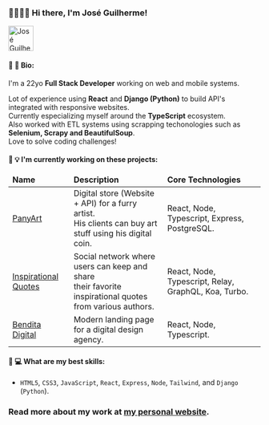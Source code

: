 ### 🏳️‍🌈👋😄 Hi there, I'm José Guilherme!

<a href="https://dev.to/joseguilhermefmoura/" target="_blank">
<img src="https://d2fltix0v2e0sb.cloudfront.net/dev-badge.svg"  width=50 alt="José Guilherme 's DEV Profile">
</a>

#### 📖 📝 Bio:

I'm a 22yo **Full Stack Developer** working on web and mobile systems.

Lot of experience using **React** and **Django (Python)** to build API's integrated with responsive websites.<br/>
Currently especializing myself around the **TypeScript** ecosystem.<br/>
Also worked with ETL systems using scrapping techonologies such as **Selenium, Scrapy and BeautifulSoup**.<br/>
Love to solve coding challenges!<br/>

#### 🌱 💡 I'm currently working on these projects:

<table>
  <thead>
    <tr>
      <td>
        <strong>Name</strong>
      </td>
      <td>
        <strong>Description</strong>
      </td>
      <td>
        <strong>Core Technologies</strong>
      </td>
    </tr>
  <thead/>
  <tbody>
    <tr>
      <td>
        <a target='_blank' href='https://panyart.studio'>PanyArt</a>
      </td>
      <td>
        Digital store (Website + API) for a furry artist. <br/>
        His clients can buy art stuff using his digital coin.
      </td>
      <td>
        React, Node, Typescript, Express, PostgreSQL.
      </td>
    </tr>
    <tr>
      <td>
        <a target='_blank' href='https://github.com/joseguilherme-dev/inspirational-quotes'>Inspirational Quotes</a>
      </td>
      <td>
        Social network where users can keep and share <br/>
        their favorite inspirational quotes from various authors.
      </td>
      <td>
        React, Node, Typescript, Relay, GraphQL, Koa, Turbo.
      </td>
    </tr>
    <tr>
      <td>
        <a target='_blank' href='https://www.bendita.digital'>Bendita Digital</a>
      </td>
      <td>
        Modern landing page for a digital design agency.
      </td>
      <td>
        React, Node, Typescript.
      </td>
    </tr>
  </tbody>
</table>



#### 💼 💻 What are my best skills:

- `HTML5`, `CSS3`, `JavaScript`, `React`, `Express`, `Node`, `Tailwind`, and `Django` (`Python`).

### Read more about my work at <a href="https://joseguilherme.dev/" target="_blank">my personal website</a>.
